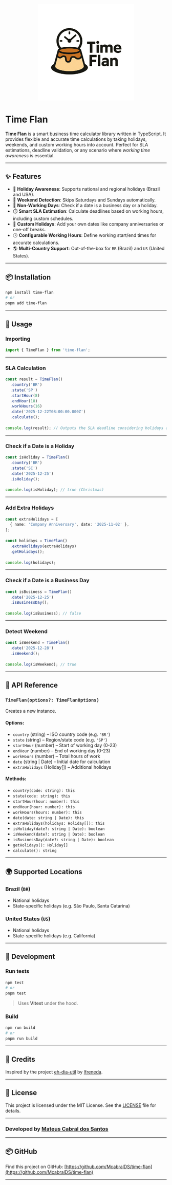 <p align="center">
  <img src="time-flan.png" alt="Time Flan" width="300"/>
</p>

# Time Flan

**Time Flan** is a smart business time calculator library written in TypeScript. It provides flexible and accurate time calculations by taking holidays, weekends, and custom working hours into account. Perfect for SLA estimations, deadline validation, or any scenario where *working time awareness* is essential.

---

## ✨ Features

- 📅 **Holiday Awareness**: Supports national and regional holidays (Brazil and USA).
- 📆 **Weekend Detection**: Skips Saturdays and Sundays automatically.
- 🚫 **Non-Working Days**: Check if a date is a business day or a holiday.
- ⏱️ **Smart SLA Estimation**: Calculate deadlines based on working hours, including custom schedules.
- 🧩 **Custom Holidays**: Add your own dates like company anniversaries or one-off breaks.
- 🕒 **Configurable Working Hours**: Define working start/end times for accurate calculations.
- 🌎 **Multi-Country Support**: Out-of-the-box for `BR` (Brazil) and `US` (United States).

---

## 📦 Installation

```bash
npm install time-flan
# or
pnpm add time-flan
```

---

## 🚀 Usage

### Importing

```ts
import { TimeFlan } from 'time-flan';
```

---

### SLA Calculation

```ts
const result = TimeFlan()
  .country('BR')
  .state('SP')
  .startHour(8)
  .endHour(18)
  .workHours(16)
  .date('2025-12-22T08:00:00.000Z')
  .calculate();

console.log(result); // Outputs the SLA deadline considering holidays and weekends
```

---

### Check if a Date is a Holiday

```ts
const isHoliday = TimeFlan()
  .country('BR')
  .state('SC')
  .date('2025-12-25')
  .isHoliday();

console.log(isHoliday); // true (Christmas)
```

---

### Add Extra Holidays

```ts
const extraHolidays = [
  { name: 'Company Anniversary', date: '2025-11-02' },
];

const holidays = TimeFlan()
  .extraHolidays(extraHolidays)
  .getHolidays();

console.log(holidays);
```

---

### Check if a Date is a Business Day

```ts
const isBusiness = TimeFlan()
  .date('2025-12-25')
  .isBusinessDay();

console.log(isBusiness); // false
```

---

### Detect Weekend

```ts
const isWeekend = TimeFlan()
  .date('2025-12-28')
  .isWeekend();

console.log(isWeekend); // true
```

---

## 🧩 API Reference

### `TimeFlan(options?: TimeFlanOptions)`

Creates a new instance.

#### Options:

- `country` (string) – ISO country code (e.g. `'BR'`)
- `state` (string) – Region/state code (e.g. `'SP'`)
- `startHour` (number) – Start of working day (0-23)
- `endHour` (number) – End of working day (0-23)
- `workHours` (number) – Total hours of work
- `date` (string | Date) – Initial date for calculation
- `extraHolidays` (Holiday[]) – Additional holidays

#### Methods:

- `country(code: string): this`
- `state(code: string): this`
- `startHour(hour: number): this`
- `endHour(hour: number): this`
- `workHours(hours: number): this`
- `date(date: string | Date): this`
- `extraHolidays(holidays: Holiday[]): this`
- `isHoliday(date?: string | Date): boolean`
- `isWeekend(date?: string | Date): boolean`
- `isBusinessDay(date?: string | Date): boolean`
- `getHolidays(): Holiday[]`
- `calculate(): string`

---

## 🌍 Supported Locations

### Brazil (`BR`)
- National holidays
- State-specific holidays (e.g. São Paulo, Santa Catarina)

### United States (`US`)
- National holidays
- State-specific holidays (e.g. California)

---

## 🧪 Development

### Run tests

```bash
npm test
# or
pnpm test
```

> Uses **Vitest** under the hood.

### Build

```bash
npm run build
# or
pnpm run build
```

---

## 🙌 Credits

Inspired by the project [eh-dia-util](https://github.com/lfreneda/eh-dia-util) by [lfreneda](https://github.com/lfreneda).

---

## 📄 License

This project is licensed under the MIT License. See the [LICENSE](./LICENSE) file for details.

---

### Developed by [Mateus Cabral dos Santos](https://github.com/McabralDS)

---

## 📦 GitHub

Find this project on GitHub: [https://github.com/McabralDS/time-flan](https://github.com/McabralDS/time-flan)

---
